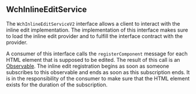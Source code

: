 ## WchInlineEditService

The `WchInlineEditServiceV2` interface allows a client to interact with the inline edit implementation. The implementation of this interface makes sure to load the inline edit provider and to fulfill the interface contract with the provider.

A consumer of this interface calls the `registerComponent` message for each HTML element that is supposed to be edited. The result of this call is an [Observable](http://reactivex.io/rxjs/class/es6/Observable.js~Observable.html). The inline edit registration begins as soon as someone subscribes to this observable and ends as soon as this subscription ends. It is in the responsibility of the consumer to make sure that the HTML element exists for the duration of the subscription.
